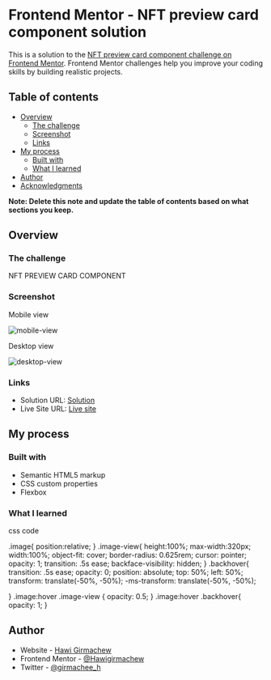 # Frontend Mentor - NFT preview card component solution

This is a solution to the [NFT preview card component challenge on Frontend Mentor](https://www.frontendmentor.io/challenges/nft-preview-card-component-SbdUL_w0U). Frontend Mentor challenges help you improve your coding skills by building realistic projects. 

## Table of contents

- [Overview](#overview)
  - [The challenge](#the-challenge)
  - [Screenshot](#screenshot)
  - [Links](#links)
- [My process](#my-process)
  - [Built with](#built-with)
  - [What I learned](#what-i-learned)
- [Author](#author)
- [Acknowledgments](#acknowledgments)

**Note: Delete this note and update the table of contents based on what sections you keep.**

## Overview

### The challenge

NFT PREVIEW CARD COMPONENT

### Screenshot

Mobile view

![mobile-view](https://user-images.githubusercontent.com/88828065/190515700-479697f3-b1bc-4954-9cf2-c81d6c67f6e4.PNG)


Desktop view

![desktop-view](https://user-images.githubusercontent.com/88828065/190515751-cd119606-99cd-48b4-97e1-5a9310edd2c6.PNG)


### Links

- Solution URL: [Solution](https://www.frontendmentor.io/challenges/nft-preview-card-component-SbdUL_w0U/hub/responsive-page-using-css-flexbox-VHZ1h80gKU)
- Live Site URL: [Live site](https://dancing-genie-b8ac0a.netlify.app/)

## My process

### Built with

- Semantic HTML5 markup
- CSS custom properties
- Flexbox



### What I learned
css code

.image{
    position:relative;
}
.image-view{
    height:100%;
    max-width:320px;
    width:100%;
    object-fit: cover;
    border-radius: 0.625rem;
    cursor: pointer;
    opacity: 1;
    transition: .5s ease;
    backface-visibility: hidden;
}
.backhover{
    transition: .5s ease;
  opacity: 0;
  position: absolute;
  top: 50%;
  left: 50%;
  transform: translate(-50%, -50%);
  -ms-transform: translate(-50%, -50%);
  
}
.image:hover .image-view {
    opacity: 0.5;
}
.image:hover .backhover{
    opacity: 1;
}



## Author
- Website - [Hawi Girmachew](https://dancing-genie-b8ac0a.netlify.app/)
- Frontend Mentor - [@Hawigirmachew](https://www.frontendmentor.io/profile/Hawigirmachew)
- Twitter - [@girmachee_h](https://twitter.com/girmachee_h)
